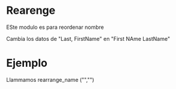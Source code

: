Rearenge
===========

ESte modulo es para reordenar nombre

Cambia los datos de "Last, FirstName" en "First NAme LastName"

# Ejemplo
Llammamos rearrange_name ("","")